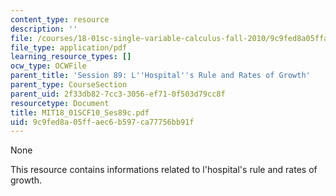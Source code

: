 ```yaml
---
content_type: resource
description: ''
file: /courses/18-01sc-single-variable-calculus-fall-2010/9c9fed8a05ffaec6b597ca77756bb91f_MIT18_01SCF10_Ses89c.pdf
file_type: application/pdf
learning_resource_types: []
ocw_type: OCWFile
parent_title: 'Session 89: L''Hospital''s Rule and Rates of Growth'
parent_type: CourseSection
parent_uid: 2f33db82-7cc3-3056-ef71-0f503d79cc8f
resourcetype: Document
title: MIT18_01SCF10_Ses89c.pdf
uid: 9c9fed8a-05ff-aec6-b597-ca77756bb91f
---
```

None

This resource contains informations related to l'hospital's rule and rates of growth.